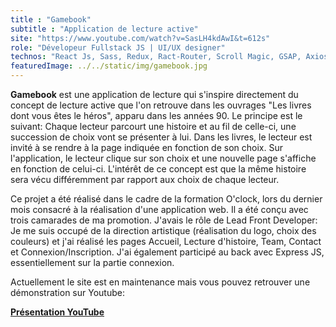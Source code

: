 ```yaml
---
title : "Gamebook"
subtitle : "Application de lecture active"
site: "https://www.youtube.com/watch?v=SasLH4kdAwI&t=612s"
role: "Dévelopeur Fullstack JS | UI/UX designer"
technos: "React Js, Sass, Redux, Ract-Router, Scroll Magic, GSAP, Axios, Express JS, phpMyAdmin"
featuredImage: ../../static/img/gamebook.jpg
---
```




**Gamebook** est une application de lecture qui s'inspire directement du concept de lecture active que l'on retrouve
dans les ouvrages "Les livres dont vous êtes le héros", apparu dans les années 90. Le principe est le suivant: Chaque lecteur
parcourt une histoire et au fil de celle-ci, une succession de choix vont se présenter à lui. Dans les livres, le lecteur est invité à se rendre à la page indiquée en fonction de son choix. Sur  l'application, le lecteur clique sur son choix et une nouvelle page s'affiche en fonction de celui-ci. L'intérêt de ce concept est que la même histoire sera vécu différemment par rapport aux choix de chaque lecteur.

Ce projet a été réalisé dans le cadre de la formation O'clock, lors du dernier mois consacré à la réalisation d'une application web. Il a été conçu avec trois camarades de ma promotion. J'avais le rôle 
de Lead Front Developer: Je me suis occupé de la direction artistique (réalisation du logo, choix des couleurs) et j'ai réalisé les pages Accueil, Lecture d'histoire, Team, Contact et Connexion/Inscription. 
J'ai également participé au back avec Express JS, essentiellement sur la partie connexion.

Actuellement le site est en maintenance mais vous pouvez retrouver une démonstration sur Youtube:

<a href="https://www.youtube.com/watch?v=SasLH4kdAwI&t=612s" target="_blank" class="project-youtube"><strong>Présentation YouTube</strong><a>




